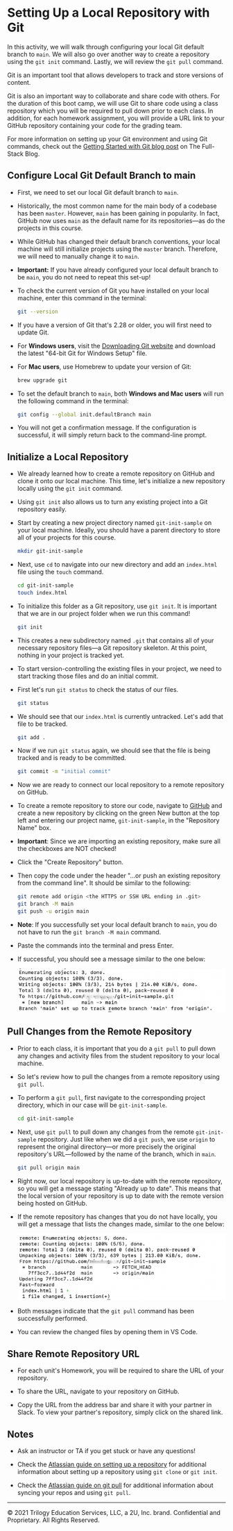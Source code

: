 # Setting Up a Local Repository with Git 

In this activity, we will walk through configuring your local Git default branch to `main`. We will also go over another way to create a repository using the `git init` command. Lastly, we will review the `git pull` command.

Git is an important tool that allows developers to track and store versions of content.

Git is also an important way to collaborate and share code with others. For the duration of this boot camp, we will use Git to share code using a class repository which you will be required to pull down prior to each class. In addition, for each homework assignment, you will provide a URL link to your GitHub repository containing your code for the grading team. 

For more information on setting up your Git environment and using Git commands, check out the [Getting Started with Git blog post](https://coding-boot-camp.github.io/full-stack/git/getting-started-with-git) on The Full-Stack Blog.

## Configure Local Git Default Branch to main

* First, we need to set our local Git default branch to `main`.

* Historically, the most common name for the main body of a codebase has been `master`. However, `main` has been gaining in popularity. In fact, GitHub now uses `main` as the default name for its repositories&mdash;as do the projects in this course. 

* While GitHub has changed their default branch conventions, your local machine will still initialize projects using the `master` branch. Therefore, we will need to manually change it to `main`.

* **Important:** If you have already configured your local default branch to be `main`, you do not need to repeat this set-up!

* To check the current version of Git you have installed on your local machine, enter this command in the terminal:

  ```bash
  git --version
  ```

* If you have a version of Git that's 2.28 or older, you will first need to update Git.

* For **Windows users**, visit the [Downloading Git website](https://git-scm.com/download/win) and download the latest "64-bit Git for Windows Setup" file.

* For **Mac users**, use Homebrew to update your version of Git:

  ```bash
  brew upgrade git
  ```

* To set the default branch to `main`, both **Windows and Mac users** will run the following command in the terminal:

  ```bash
  git config --global init.defaultBranch main
  ```

* You will not get a confirmation message. If the configuration is successful, it will simply return back to the command-line prompt.

## Initialize a Local Repository

* We already learned how to create a remote repository on GitHub and clone it onto our local machine. This time, let's initialize a new repository locally using the `git init` command.

* Using `git init` also allows us to turn any existing project into a Git repository easily.

* Start by creating a new project directory named `git-init-sample` on your local machine. Ideally, you should have a parent directory to store all of your projects for this course.

  ```bash
  mkdir git-init-sample
  ```

* Next, use `cd` to navigate into our new directory and add an `index.html` file using the `touch` command.

  ```bash
  cd git-init-sample
  touch index.html
  ```

* To initialize this folder as a Git repository, use `git init`. It is important that we are in our project folder when we run this command!

  ```bash
  git init
  ```

* This creates a new subdirectory named `.git` that contains all of your necessary repository files&mdash;a Git repository skeleton. At this point, nothing in your project is tracked yet.  

* To start version-controlling the existing files in your project, we need to start tracking those files and do an initial commit.

* First let's run `git status` to check the status of our files.

  ```bash
  git status
  ```

* We should see that our `index.html` is currently untracked. Let's add that file to be tracked.

  ```bash
  git add .
  ```

* Now if we run `git status` again, we should see that the file is being tracked and is ready to be committed.

  ```bash
  git commit -m "initial commit"
  ```

* Now we are ready to connect our local repository to a remote repository on GitHub.

* To create a remote repository to store our code, navigate to [GitHub](https://github.com/) and create a new repository by clicking on the green New button at the top left and entering our project name, `git-init-sample`, in the "Repository Name" box. 

* **Important**: Since we are importing an existing repository, make sure all the checkboxes are NOT checked!

* Click the "Create Repository" button. 

* Then copy the code under the header "…or push an existing repository from the command line". It should be similar to the following:

  ```bash
  git remote add origin <the HTTPS or SSH URL ending in .git>
  git branch -M main
  git push -u origin main
  ```
  

* **Note**: If you successfully set your local default branch to `main`, you do not have to run the `git branch -M main` command.

* Paste the commands into the terminal and press Enter.

* If successful, you should see a message similar to the one below:

  ![A message indicating that the project directory has been successfully imported](./assets/image-8.png)

## Pull Changes from the Remote Repository

* Prior to each class, it is important that you do a `git pull` to pull down any changes and activity files from the student repository to your local machine. 

* So let's review how to pull the changes from a remote repository using `git pull`.

* To perform a `git pull`, first navigate to the corresponding project directory, which in our case will be `git-init-sample`.

  ```bash
  cd git-init-sample
  ```

* Next, use `git pull` to pull down any changes from the remote `git-init-sample` repository. Just like when we did a `git push`, we use `origin` to represent the original directory&mdash;or more precisely the original repository's URL&mdash;followed by the name of the branch, which in `main`.

  ```bash
  git pull origin main
  ```

* Right now, our local repository is up-to-date with the remote repository, so you will get a message stating "Already up to date". This means that the local version of your repository is up to date with the remote version being hosted on GitHub.

* If the remote repository has changes that you do not have locally, you will get a message that lists the changes made, similar to the one below:

  ![A message indicating that changes have been made from the remote repository](./assets/image-9.png)

* Both messages indicate that the `git pull` command has been successfully performed.

* You can review the changed files by opening them in VS Code.

## Share Remote Repository URL 

* For each unit's Homework, you will be required to share the URL of your repository. 

* To share the URL, navigate to your repository on GitHub.
  
* Copy the URL from the address bar and share it with your partner in Slack. To view your partner's repository, simply click on the shared link. 

## Notes

* Ask an instructor or TA if you get stuck or have any questions!

* Check the [Atlassian guide on setting up a repository](https://www.atlassian.com/git/tutorials/setting-up-a-repository) for additional information about setting up a repository using `git clone` or `git init`.

* Check the [Atlassian guide on git pull](https://www.atlassian.com/git/tutorials/setting-up-a-repository/git-config) for additional information about syncing your repos and using `git pull`.

---
© 2021 Trilogy Education Services, LLC, a 2U, Inc. brand. Confidential and Proprietary. All Rights Reserved.
